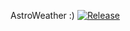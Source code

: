 AstroWeather :)
[![Release](https://github.com/chrischtel/astrow/actions/workflows/release.yml/badge.svg)](https://github.com/chrischtel/astrow/actions/workflows/release.yml)
